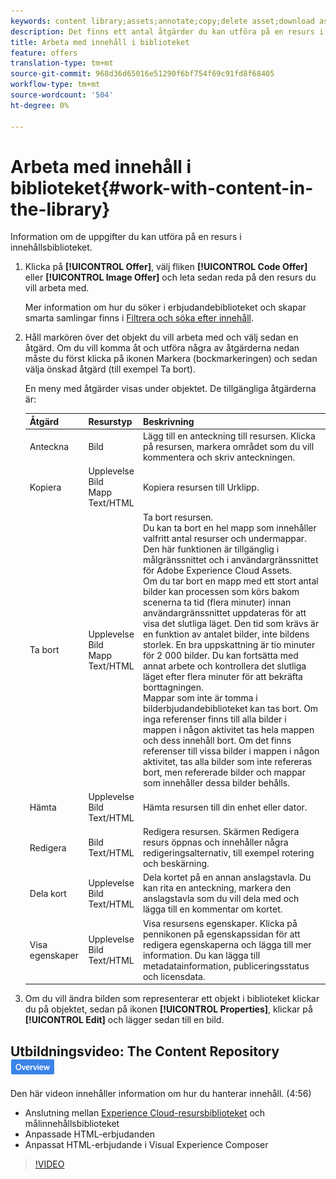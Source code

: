 ```yaml
---
keywords: content library;assets;annotate;copy;delete asset;download asset;edit content;share card;view content properties
description: Det finns ett antal åtgärder du kan utföra på en resurs i biblioteket.
title: Arbeta med innehåll i biblioteket
feature: offers
translation-type: tm+mt
source-git-commit: 968d36d65016e51290f6bf754f69c91fd8f68405
workflow-type: tm+mt
source-wordcount: '504'
ht-degree: 0%

---
```



# Arbeta med innehåll i biblioteket{#work-with-content-in-the-library}

Information om de uppgifter du kan utföra på en resurs i innehållsbiblioteket.

1. Klicka på **[!UICONTROL Offer]**, välj fliken **[!UICONTROL Code Offer]** eller **[!UICONTROL Image Offer]** och leta sedan reda på den resurs du vill arbeta med.

   Mer information om hur du söker i erbjudandebiblioteket och skapar smarta samlingar finns i [Filtrera och söka efter innehåll](/help/c-experiences/c-manage-content/filter-and-search-content.md#concept_3B59B8F025BF4CEA82ECC5199D365276).

1. Håll markören över det objekt du vill arbeta med och välj sedan en åtgärd. Om du vill komma åt och utföra några av åtgärderna nedan måste du först klicka på ikonen Markera (bockmarkeringen) och sedan välja önskad åtgärd (till exempel Ta bort).

   En meny med åtgärder visas under objektet. De tillgängliga åtgärderna är:

   | Åtgärd | Resurstyp | Beskrivning |
   |--- |--- |--- |
   | Anteckna | Bild | Lägg till en anteckning till resursen. Klicka på resursen, markera området som du vill kommentera och skriv anteckningen. |
   | Kopiera | Upplevelse<br>Bild<br>Mapp<br>Text/HTML | Kopiera resursen till Urklipp. |
   | Ta bort | Upplevelse<br>Bild<br>Mapp<br>Text/HTML | Ta bort resursen.<br>Du kan ta bort en hel mapp som innehåller valfritt antal resurser och undermappar. Den här funktionen är tillgänglig i målgränssnittet och i användargränssnittet för Adobe Experience Cloud Assets.<br>Om du tar bort en mapp med ett stort antal bilder kan processen som körs bakom scenerna ta tid (flera minuter) innan användargränssnittet uppdateras för att visa det slutliga läget. Den tid som krävs är en funktion av antalet bilder, inte bildens storlek. En bra uppskattning är tio minuter för 2 000 bilder. Du kan fortsätta med annat arbete och kontrollera det slutliga läget efter flera minuter för att bekräfta borttagningen.<br> Mappar som inte är tomma i bilderbjudandebiblioteket kan tas bort. Om inga referenser finns till alla bilder i mappen i någon aktivitet tas hela mappen och dess innehåll bort. Om det finns referenser till vissa bilder i mappen i någon aktivitet, tas alla bilder som inte refereras bort, men refererade bilder och mappar som innehåller dessa bilder behålls. |
   | Hämta | Upplevelse<br>Bild<br>Text/HTML | Hämta resursen till din enhet eller dator. |
   | Redigera | Bild<br>Text/HTML | Redigera resursen. Skärmen Redigera resurs öppnas och innehåller några redigeringsalternativ, till exempel rotering och beskärning. |
   | Dela kort | Upplevelse<br>Bild<br>Text/HTML | Dela kortet på en annan anslagstavla. Du kan rita en anteckning, markera den anslagstavla som du vill dela med och lägga till en kommentar om kortet. |
   | Visa egenskaper | Upplevelse<br>Bild<br>Text/HTML | Visa resursens egenskaper. Klicka på pennikonen på egenskapssidan för att redigera egenskaperna och lägga till mer information. Du kan lägga till metadatainformation, publiceringsstatus och licensdata. |

1. Om du vill ändra bilden som representerar ett objekt i biblioteket klickar du på objektet, sedan på ikonen **[!UICONTROL Properties]**, klickar på **[!UICONTROL Edit]** och lägger sedan till en bild.

## Utbildningsvideo: The Content Repository ![Overview badge](/help/assets/overview.png)

Den här videon innehåller information om hur du hanterar innehåll. (4:56)

* Anslutning mellan [Experience Cloud-resursbiblioteket](https://experienceleague.adobe.com/docs/core-services/interface/assets/creative-cloud.html) och målinnehållsbiblioteket
* Anpassade HTML-erbjudanden
* Anpassat HTML-erbjudande i Visual Experience Composer

>[!VIDEO](https://video.tv.adobe.com/v/17387)